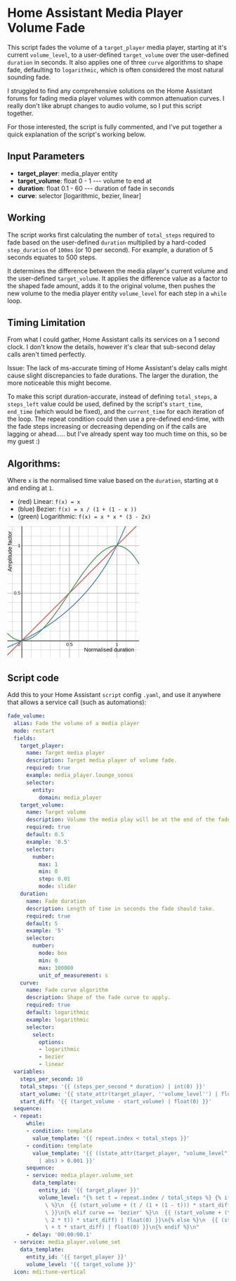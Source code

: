 # Home Assistant Media Player Volume Fade

This script fades the volume of a `target_player` media player, starting at it's current `volume_level`, to a user-defined `target_volume` over the user-defined `duration` in seconds. It also applies one of three `curve` algorithms to shape fade, defaulting to `logarithmic`, which is often considered the most natural sounding fade.

I struggled to find any comprehensive solutions on the Home Assistant forums for fading media player volumes with common attenuation curves. I really don't like abrupt changes to audio volume, so I put this script together.

For those interested, the script is fully commented, and I've put together a quick explanation of the script's working below.

## Input Parameters
- **target_player**: media_player entity
- **target_volume**: float 0 - 1 --- volume to end at
- **duration**: float 0.1 - 60 --- duration of fade in seconds 
- **curve**: selector [logarithmic, bezier, linear]

## Working

The script works first calculating the number of `total_steps` required to fade based on the user-defined `duration` multiplied by a hard-coded `step_duration` of `100ms` (or 10 per second). For example, a duration of 5 seconds equates to 500 steps.

It determines the difference between the media player's current volume and the user-defined `target_volume`. It applies the difference value as a factor to the shaped fade amount, adds it to the original volume, then pushes the new volume to the media player entity `volume_level` for each step in a `while` loop.

## Timing Limitation
From what I could gather, Home Assistant calls its services on a 1 second clock. I don't know the details, however it's clear that sub-second delay calls aren't timed perfectly.

Issue: The lack of ms-accurate timing of Home Assistant's delay calls might cause slight discrepancies to fade durations. The larger the duration, the more noticeable this might become.

To make this script duration-accurate, instead of defining `total_steps`, a `steps_left` value could be used, defined by the script's `start_time`, `end_time` (which would be fixed), and the `current_time` for each iteration of the loop. The repeat condition could then use a pre-defined end-time, with the fade steps increasing or decreasing depending on if the calls are lagging or ahead..... but I've already spent way too much time on this, so be my guest :)

## Algorithms:
Where `x` is the normalised time value based on the `duration`, starting at `0` and ending at `1`.
- (red) Linear: `f(x) = x` 
- (blue) Bezier: `f(x) = x / (1 + (1 - x ))`
- (green) Logarithmic: `f(x) = x * x * (3 - 2x)`

<img src="fade_curves.png" alt="drawing" width="300"/>


## Script code

Add this to your Home Assistant `script` config `.yaml`, and use it anywhere that allows a service call (such as automations):

```yaml
fade_volume:
  alias: Fade the volume of a media player
  mode: restart
  fields:
    target_player:
      name: Target media player
      description: Target media player of volume fade.
      required: true
      example: media_player.lounge_sonos
      selector:
        entity:
          domain: media_player
    target_volume:
      name: Target volume
      description: Volume the media play will be at the end of the fade duration.
      required: true
      default: 0.5
      example: '0.5'
      selector:
        number:
          max: 1
          min: 0
          step: 0.01
          mode: slider
    duration:
      name: Fade duration
      description: Length of time in seconds the fade should take.
      required: true
      default: 5
      example: '5'
      selector:
        number:
          mode: box
          min: 0
          max: 100000
          unit_of_measurement: s
    curve:
      name: Fade curve algorithm
      description: Shape of the fade curve to apply.
      required: true
      default: logarithmic
      example: logarithmic
      selector:
        select:
          options:
          - logarithmic
          - bezier
          - linear
  variables:
    steps_per_second: 10
    total_steps: '{{ (steps_per_second * duration) | int(0) }}'
    start_volume: '{{ state_attr(target_player, ''volume_level'') | float(0) }}'
    start_diff: '{{ (target_volume - start_volume) | float(0) }}'
  sequence:
  - repeat:
      while:
      - condition: template
        value_template: '{{ repeat.index < total_steps }}'
      - condition: template
        value_template: '{{ ((state_attr(target_player, "volume_level") - target_volume)
          | abs) > 0.001 }}'
      sequence:
      - service: media_player.volume_set
        data_template:
          entity_id: '{{ target_player }}'
          volume_level: "{% set t = repeat.index / total_steps %} {% if curve == 'logarithmic'\
            \ %}\n  {{ (start_volume + (t / (1 + (1 - t))) * start_diff) | float(0)\
            \ }}\n{% elif curve == 'bezier' %}\n  {{ (start_volume + (t * t * (3 -\
            \ 2 * t)) * start_diff) | float(0) }}\n{% else %}\n  {{ (start_volume\
            \ + t * start_diff) | float(0) }}\n{% endif %}\n"
      - delay: '00:00:00.1'
  - service: media_player.volume_set
    data_template:
      entity_id: '{{ target_player }}'
      volume_level: '{{ target_volume }}'
  icon: mdi:tune-vertical
```
